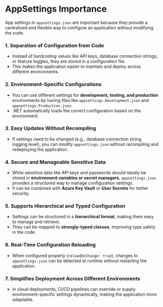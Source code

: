 # AppSettings Importance

App settings in `appsettings.json` are important because they provide a centralized and flexible way to configure an application without modifying the code. 

### **1. Separation of Configuration from Code**  
- Instead of hardcoding values like API keys, database connection strings, or feature toggles, they are stored in a configuration file.  
- This makes the application easier to maintain and deploy across different environments.  

### **2. Environment-Specific Configurations**  
- You can use different settings for **development, testing, and production** environments by having files like `appsettings.Development.json` and `appsettings.Production.json`.  
- .NET automatically loads the correct configuration based on the environment.  

### **3. Easy Updates Without Recompiling**  
- If settings need to be changed (e.g., database connection string, logging level), you can modify `appsettings.json` without recompiling and redeploying the application.  

### **4. Secure and Manageable Sensitive Data**  
- While sensitive data like API keys and passwords should ideally be stored in **environment variables or secret managers**, `appsettings.json` provides a structured way to manage configuration settings.  
- It can be combined with **Azure Key Vault** or **User Secrets** for better security.  

### **5. Supports Hierarchical and Typed Configuration**  
- Settings can be structured in a **hierarchical format**, making them easy to manage and retrieve.  
- They can be mapped to **strongly-typed classes**, improving type safety in the code.  

### **6. Real-Time Configuration Reloading**  
- When configured properly (`reloadOnChange: true`), changes to `appsettings.json` can be detected at runtime without restarting the application.  

### **7. Simplifies Deployment Across Different Environments**  
- In cloud deployments, CI/CD pipelines can override or supply environment-specific settings dynamically, making the application more adaptable.  

